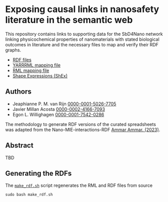 # Exposing causal links in nanosafety literature in the semantic web

This repository contains links to supporting data for the SbD4Nano network linking physicochemical properties of nanomaterials with stated biological outcomes in literature and the necessary files to map and verify their RDF graphs.

- [RDF files](data/RDF/)
- [YARRRML mapping file](/mappings/causal_network.yarrrml.yml)
- [RML mapping file](mappings/causal_network.rml)
- [Shape Expressions (ShEx)](/shapes)



## Authors

- Jeaphianne P. M. van Rijn [0000-0001-5026-7705](https://orcid.org/0000-0001-5026-7705)
- Javier Millan Acosta [0000-0002-4166-7093](https://orcid.org/0000-0002-4166-7093)
- Egon L. Willighagen [0000-0001-7542-0286](https://orcid.org/0000-0001-7542-0286)

The methodology to generate RDF versions of the curated spreadsheets was adapted from the Nano-MIE-interactions-RDF [Ammar Ammar. (2023)](https://doi.org/10.5281/zenodo.8075705).


## Abstract
TBD 

## Generating the RDFs

The [`make_rdf.sh`](/make_rdf.sh) script regenerates the RML and RDF files from source
```
sudo bash make_rdf.sh
```